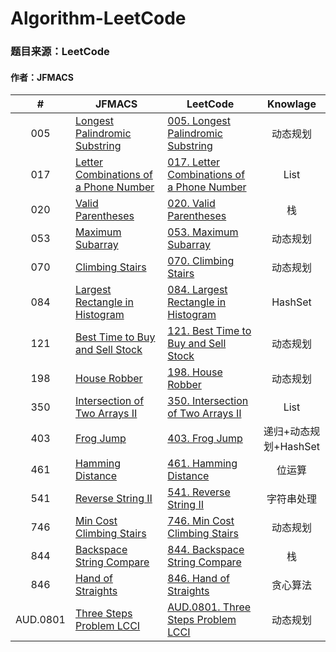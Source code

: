 # Algorithm-LeetCode
### 题目来源：LeetCode
#### 作者：JFMACS

|#|JFMACS|LeetCode|Knowlage|
|:---:|-----|------|:---:|
|005|[Longest Palindromic Substring](/005%20-%20Longest%20Palindromic%20Substring.java)|[005. Longest Palindromic Substring](https://leetcode-cn.com/problems/longest-palindromic-substring/description/)|动态规划|
|017|[Letter Combinations of a Phone Number](/017%20-%20Letter%20Combination%20of%20a%20Phone%20Number.java)|[017. Letter Combinations of a Phone Number](https://leetcode-cn.com/problems/letter-combinations-of-a-phone-number/description/)|List|
|020|[Valid Parentheses](/020%20-%20Valid%20Parentheses.java)|[020. Valid Parentheses](https://leetcode-cn.com/problems/valid-parentheses/description/)|栈|
|053|[Maximum Subarray](/053%20-%20Maximum%20Subarray.java)|[053. Maximum Subarray](https://leetcode-cn.com/problems/maximum-subarray/)|动态规划|
|070|[Climbing Stairs](/070%20-%20Climbing%20Stairs.java)|[070. Climbing Stairs](https://leetcode-cn.com/problems/climbing-stairs/)|动态规划|
|084|[Largest Rectangle in Histogram](/084%20-%20Largest%20Rectangle%20in%20Histogram.java)|[084. Largest Rectangle in Histogram](https://leetcode-cn.com/problems/largest-rectangle-in-histogram/description/)|HashSet|
|121|[Best Time to Buy and Sell Stock](/121%20-%20Best%20Time%20to%20Buy%20and%20Sell%20Stock)|[121. Best Time to Buy and Sell Stock](https://leetcode-cn.com/problems/best-time-to-buy-and-sell-stock/)|动态规划|
|198|[House Robber](/198%20-%20House%20Robber.java)|[198. House Robber](https://leetcode-cn.com/problems/house-robber/description/)|动态规划|
|350|[Intersection of Two Arrays Ⅱ](/350%20-%20Intersection%20of%20Two%20Arrays%20Ⅱ.java)|[350. Intersection of Two Arrays Ⅱ](https://leetcode-cn.com/problems/intersection-of-two-arrays-ii/description/)|List|
|403|[Frog Jump](/403%20-%20Frog%20Jump.java)|[403. Frog Jump](https://leetcode-cn.com/problems/frog-jump/description/)|递归+动态规划+HashSet|
|461|[Hamming Distance](/461%20-%20%20Hamming%20Distance.java)|[461. Hamming Distance](https://leetcode-cn.com/problems/hamming-distance/description/)|位运算|
|541|[Reverse String Ⅱ](/541%20-%20Reverse%20-%20String%20-%20Ⅱ.java)|[541. Reverse String Ⅱ](https://leetcode-cn.com/problems/reverse-string-ii/description/)|字符串处理|
|746|[Min Cost Climbing Stairs](/746%20-%20Min%20Cost%20Climbing%20Stairs.java)|[746. Min Cost Climbing Stairs](https://leetcode-cn.com/problems/min-cost-climbing-stairs/)|动态规划|
|844|[Backspace String Compare](/844%20-%20Backspace%20String%20Compare.java)|[844. Backspace String Compare](https://leetcode-cn.com/problems/backspace-string-compare/)|栈|
|846|[Hand of Straights](/846%20-%20Hand%20of%20Straights.java)|[846. Hand of Straights](https://leetcode-cn.com/problems/hand-of-straights/description/)|贪心算法|
|AUD.0801|[Three Steps Problem LCCI](/AUD.0801%20-%20Three%20Steps%20Problem.java)|[AUD.0801. Three Steps Problem LCCI](https://leetcode-cn.com/problems/three-steps-problem-lcci/)|动态规划|
